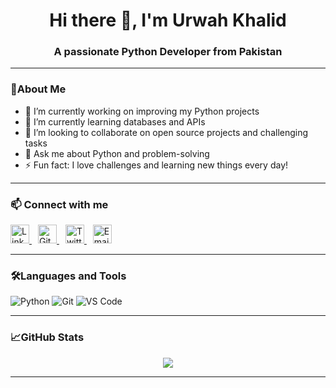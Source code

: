 <h1 align="center">Hi there 👋, I'm Urwah Khalid</h1>
<h3 align="center">A passionate Python Developer from Pakistan</h3>

---

### 🌟About Me

- 🔭 I’m currently working on improving my Python projects  
- 🌱 I’m currently learning databases and APIs  
- 👯 I’m looking to collaborate on open source projects and challenging tasks  
- 💬 Ask me about Python and problem-solving  
- ⚡ Fun fact: I love challenges and learning new things every day!

---

### 📫 Connect with me

<a href="https://www.linkedin.com/in/urwahkhalid00" target="_blank" rel="noopener noreferrer" style="margin-right:10px;">
  <img src="https://cdn.jsdelivr.net/npm/simple-icons@v9/icons/linkedin.svg" alt="LinkedIn" width="30" height="30" />
</a>
<a href="https://github.com/urwahkhalid00" target="_blank" rel="noopener noreferrer" style="margin-right:10px;">
  <img src="https://cdn.jsdelivr.net/npm/simple-icons@v9/icons/github.svg" alt="GitHub" width="30" height="30" />
</a>
<a href="https://twitter.com/urwahkhalid00" target="_blank" rel="noopener noreferrer" style="margin-right:10px;">
  <img src="https://cdn.jsdelivr.net/npm/simple-icons@v9/icons/twitter.svg" alt="Twitter" width="30" height="30" />
</a>
<a href="mailto:urwahkhalid00@gmail.com" target="_blank" rel="noopener noreferrer">
  <img src="https://cdn.jsdelivr.net/npm/simple-icons@v9/icons/gmail.svg" alt="Email" width="30" height="30" />
</a>

---

### 🛠️Languages and Tools

![Python](https://img.shields.io/badge/-Python-black?style=flat-square&logo=python)
![Git](https://img.shields.io/badge/-Git-black?style=flat-square&logo=git)
![VS Code](https://img.shields.io/badge/-VS%20Code-black?style=flat-square&logo=visual-studio-code)

---

### 📈GitHub Stats

<p align="center">
  <img src="https://github-readme-stats.vercel.app/api?username=urwahkhalid00&show_icons=true&theme=tokyonight" />
</p>

---

